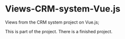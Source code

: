 # Views-CRM-system-Vue.js

Views from the CRM system project on Vue.js;

This is part of the project. There is a finished project.
